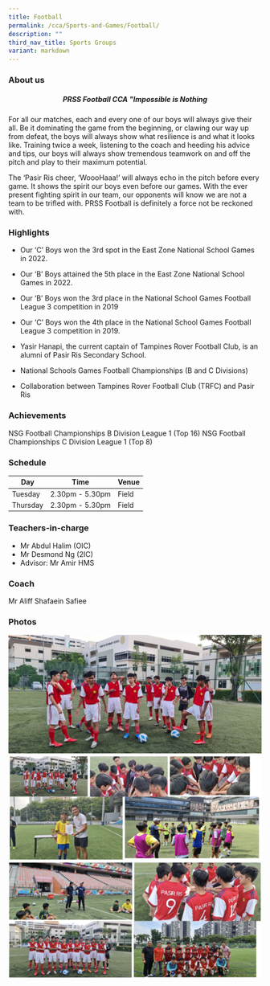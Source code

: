 ```yaml
---
title: Football
permalink: /cca/Sports-and-Games/Football/
description: ""
third_nav_title: Sports Groups
variant: markdown
---
```

### **About us**

##### <center>**PRSS Football CCA "Impossible is Nothing**</center> 

For all our matches, each and every one of our boys will always give their all. Be it dominating the game from the beginning, or clawing our way up from defeat, the boys will always show what resilience is and what it looks like. Training twice a week, listening to the coach and heeding his advice and tips, our boys will always show tremendous teamwork on and off the pitch and play to their maximum potential.&nbsp;&nbsp;

The ‘Pasir Ris cheer, ‘WoooHaaa!’ will always echo in the pitch before every game. It shows the spirit our boys even before our games. With the ever present fighting spirit in our team, our opponents will know we are not a team to be trifled with. PRSS Football is definitely a force not be reckoned with.

### **Highlights**

*   Our ‘C’ Boys won the 3rd spot in the East Zone National School Games in 2022.
*   Our ‘B’ Boys attained the 5th place in the East Zone National School Games in 2022.
*   Our ‘B’ Boys won the 3rd place in the National School Games Football&nbsp; League 3 competition in 2019
*   Our ‘C’ Boys won the 4th place in the National School Games Football League 3 competition in 2019.
*   Yasir Hanapi, the current captain of Tampines Rover Football Club, is an alumni of Pasir Ris Secondary School.

* National Schools Games Football Championships (B and C Divisions)
* Collaboration between Tampines Rover Football Club (TRFC) and Pasir Ris 

### **Achievements**

NSG Football Championships B Division League 1 (Top 16) 
NSG Football Championships C Division League 1 (Top 8)

### **Schedule**

| Day | Time | Venue |
| -------- | -------- | -------- |
| Tuesday | 2.30pm - 5.30pm | Field |
| Thursday | 2.30pm - 5.30pm | Field |

### **Teachers-in-charge**

* Mr Abdul Halim (OIC)
* Mr Desmond Ng (2IC)
* Advisor: Mr Amir HMS

### **Coach**

Mr Aliff Shafaein Safiee

### **Photos**

![](/images/20220422_072741.jpeg)
![](/images/football2.png)
![](/images/football3.png)
